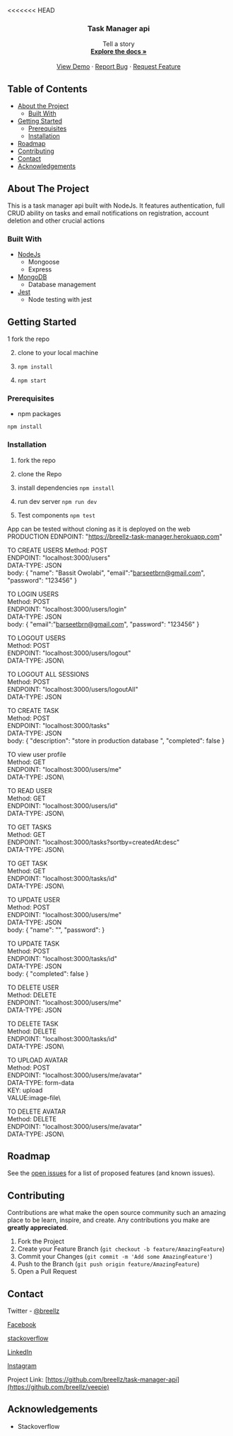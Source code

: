 <<<<<<< HEAD


<p align="center">
  <h3 align="center">Task Manager api</h3>

  <p align="center">
    Tell a story
    <br />
    <a href="https://github.com/breellz/task-manager-api"><strong>Explore the docs »</strong></a>
    <br />
    <br />
    <a href="https://breellz-task-manager.herokuapp.com/">View Demo</a>
    ·
    <a href="https://github.com/breellz/task-manager-api/issues">Report Bug</a>
    ·
    <a href="https://github.com/breellz/task-manager-api/issues">Request Feature</a>
  </p>
</p>

<!-- TABLE OF CONTENTS -->
## Table of Contents

* [About the Project](#about-the-project)
  * [Built With](#built-with)
* [Getting Started](#getting-started)
  * [Prerequisites](#prerequisites)
  * [Installation](#installation)
* [Roadmap](#roadmap)
* [Contributing](#contributing)
* [Contact](#contact)
* [Acknowledgements](#acknowledgements)

<!-- ABOUT THE PROJECT -->
## About The Project
This is a task manager api built with NodeJs. It features authentication, full CRUD ability on tasks and email notifications on registration, account deletion and other crucial actions

### Built With
* [NodeJs](http://nodejs.org)
  * Mongoose
  * Express
* [MongoDB](https://mongodb.com)
  * Database management
* [Jest](https://jestjs.io)
  * Node testing with jest

<!-- GETTING STARTED -->
## Getting Started

1 fork the repo

2. clone to your local machine

3. ```npm install```

4. ```npm start```

### Prerequisites
* npm packages

```npm install```

### Installation

1. fork the repo

2. clone the Repo

3. install dependencies 
```npm install```

4. run dev server
```npm run dev```

5. Test components
```npm test```

<!-- INTERACTING WITH THE API -->
App can be tested without cloning as it is deployed on the web\
PRODUCTION EDNPOINT: "https://breellz-task-manager.herokuapp.com"


TO CREATE USERS
Method: POST\
ENDPOINT: "localhost:3000/users"\
DATA-TYPE: JSON\
body: {
    "name": "Bassit Owolabi",
    "email":"barseetbrn@gmail.com",
    "password": "123456"
}

TO LOGIN USERS\
Method: POST\
ENDPOINT: "localhost:3000/users/login"\
DATA-TYPE: JSON\
body: {
    "email":"barseetbrn@gmail.com",
    "password": "123456"
}

TO LOGOUT USERS\
Method: POST\
ENDPOINT: "localhost:3000/users/logout"\
DATA-TYPE: JSON\

TO LOGOUT ALL SESSIONS\
Method: POST\
ENDPOINT: "localhost:3000/users/logoutAll"\
DATA-TYPE: JSON

TO CREATE TASK\
Method: POST\
ENDPOINT: "localhost:3000/tasks"\
DATA-TYPE: JSON\
body: {
    "description": "store in production database ",
    "completed": false
}

TO view user profile\
Method: GET\
ENDPOINT: "localhost:3000/users/me"\
DATA-TYPE: JSON\

TO READ USER\
Method: GET\
ENDPOINT: "localhost:3000/users/id"\
DATA-TYPE: JSON\

TO GET TASKS\
Method: GET\
ENDPOINT: "localhost:3000/tasks?sortby=createdAt:desc"\
DATA-TYPE: JSON\

TO GET TASK\
Method: GET\
ENDPOINT: "localhost:3000/tasks/id"\
DATA-TYPE: JSON\

TO UPDATE USER\
Method: POST\
ENDPOINT: "localhost:3000/users/me"\
DATA-TYPE: JSON\
body: {
    "name": "",
    "password":
}

TO UPDATE TASK\
Method: POST\
ENDPOINT: "localhost:3000/tasks/id"\
DATA-TYPE: JSON\
body: {
    "completed": false
}

TO DELETE USER\
Method: DELETE\
ENDPOINT: "localhost:3000/users/me"\
DATA-TYPE: JSON

TO DELETE TASK\
Method: DELETE\
ENDPOINT: "localhost:3000/tasks/id"\
DATA-TYPE: JSON\


TO UPLOAD AVATAR\
Method: POST\
ENDPOINT: "localhost:3000/users/me/avatar"\
DATA-TYPE: form-data\
KEY: upload\
VALUE:image-file\


TO DELETE AVATAR\
Method: DELETE\
ENDPOINT: "localhost:3000/users/me/avatar"\
DATA-TYPE: JSON\


<!-- ROADMAP -->
## Roadmap

See the [open issues](https://github.com/breellz/task-manager-api/issues) for a list of proposed features (and known issues).

<!-- CONTRIBUTING -->
## Contributing

Contributions are what make the open source community such an amazing place to be learn, inspire, and create. Any contributions you make are **greatly appreciated**.

1. Fork the Project
2. Create your Feature Branch (`git checkout -b feature/AmazingFeature`)
3. Commit your Changes (`git commit -m 'Add some AmazingFeature'`)
4. Push to the Branch (`git push origin feature/AmazingFeature`)
5. Open a Pull Request

<!-- CONTACT -->
## Contact
Twitter - [@breellz](https://twitter.com/breellz)

[Facebook](https://fb.com/breellz)

[stackoverflow](https://stackoverflow.com/users/13081082/breellz)

[LinkedIn](https://linkedin.com/in/bassit-owolabi-55751b15a)

[Instagram](https://instagram.com/breellzfit)

Project Link: [https://github.com/breellz/task-manager-api](https://github.com/breellz/veepie)

<!-- ACKNOWLEDGEMENTS -->
## Acknowledgements
* Stackoverflow
